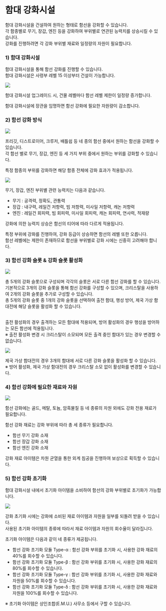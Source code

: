 # 함대 강화시설

함대 강화시설을 건설하여 원하는 형태로 함선을 강화할 수 있습니다.<br>
각 함종별로 무기, 장갑, 엔진 등을 강화하여 부위별로 연관된 능력치를 상승시킬 수 있습니다.<br>
강화를 진행하려면 각 강화 부위별 재료와 일정량의 자원이 필요합니다.
<br>

### 1) 함대 강화시설

함대 강화시설을 통해 함선 강화를 진행할 수 있습니다.<br>
함대 강화시설은 사령부 레벨 15 이상부터 건설이 가능합니다.

![](http://d3bbxo4nelobc3.cloudfront.net/html/img/help/108_01.jpg)

함대 강화시설 업그레이드 시, 건물 레벨마다 함선 레벨 제한이 일정량 증가합니다.

함대 강화시설에 장관을 임명하면 함선 강화에 필요한 자원량이 감소합니다.
<br>

### 2) 함선 강화 방식

![](http://d3bbxo4nelobc3.cloudfront.net/html/img/help/108_02.jpg)

프리깃, 디스트로이어, 크루저, 배틀쉽 등 네 종의 함선 중에서 원하는 함선을 강화할 수 있습니다.<br>
각 함선 별로 무기, 장갑, 엔진 등 세 가지 부위 중에서 원하는 부위를 강화할 수 있습니다.

특정 함종의 부위를 강화하면 해당 함종 전체에 강화 효과가 적용됩니다.

![](http://d3bbxo4nelobc3.cloudfront.net/html/img/help/108_03.jpg)

무기, 장갑, 엔진 부위별 관련 능력치는 다음과 같습니다.<br>
- 무기 : 공격력, 정확도, 관통력
- 장갑 : 내구력, 레일건 저항력, 빔 저항력, 미사일 저항력, 캐논 저항력
- 엔진 : 레일건 회피력, 빔 회피력, 미사일 회피력, 캐논 회피력, 연사력, 적재량

강화에 의한 능력치 상승은 함선의 티어에 따라 다르게 적용됩니다.

특정 부위에 강화를 진행하여, 강화 등급이 상승하면 함선의 레벨 또한 오릅니다.<br>
함선 레벨에는 제한이 존재하므로 함선을 부위별로 강화 시에는 신중히 고려해야 합니다.
<br>

### 3) 함선 강화 슬롯 & 강화 슬롯 활성화

![](http://d3bbxo4nelobc3.cloudfront.net/html/img/help/108_06.jpg)

총 5개의 강화 슬롯으로 구성되며 각각의 슬롯은 서로 다른 함선 강화를 할 수 있습니다.<br>
기본적으로 3개의 강화 슬롯을 통해 함선 강화를 구성할 수 있으며, 크리스탈을 사용하여 2개의 강화 슬롯을 추가로 구성할 수 있습니다.<br>
총 5개의 강화 슬롯 중 1개의 강화 슬롯을 선택하여 출전 함대, 행성 방어, 제국 가상 함대전에 해당 슬롯을 활성화 할 수 있습니다.<br><br>

출전 활성화의 경우 출격하는 모든 함대에 적용되며, 방어 활성화의 경우 행성을 방어하는 모든 함선에 적용됩니다.<br>
※ 출전 활성화 변경 시 크리스탈이 소모되며 모든 출격 중인 함대가 있는 경우 변경할 수 없습니다.<br>

![](http://d3bbxo4nelobc3.cloudfront.net/html/img/help/108_07.jpg)

제국 가상 함대전의 경우 3개의 함대에 서로 다른 강화 슬롯을 활성화 할 수 있습니다.<br>
※ 방어 활성화, 제국 가상 함대전의 경우 크리스탈 소모 없이 활성화를 변경할 수 있습니다.<br>

### 4) 함선 강화에 필요한 재료와 자원

![](http://d3bbxo4nelobc3.cloudfront.net/html/img/help/108_04.jpg)

함선 강화에는 골드, 메탈, 토늄, 암흑물질 등 네 종류의 자원 외에도 강화 전용 재료가 필요합니다.

함선 강화 재료는 강화 부위에 따라 총 세 종류가 필요합니다.
- 함선 무기 강화 소재
- 함선 장갑 강화 소재
- 함선 엔진 강화 소재

강화 재료 아이템은 차원 균열을 통한 외계 침공을 진행하여 보상으로 획득할 수 있습니다.
<br>

### 5) 함선 강화 초기화

함대 강화시설 내에서 초기화 아이템을 소비하여 함선의 강화 부위별로 초기화가 가능합니다.

![](http://d3bbxo4nelobc3.cloudfront.net/html/img/help/108_05.jpg)

강화 초기화 시에는 강화에 소비된 재료 아이템과 자원을 일부를 되돌려 받을 수 있습니다.<br>
사용된 초기화 아이템의 종류에 따라서 재료 아이템과 자원의 회수율이 달라집니다.

초기화 아이템은 다음과 같이 네 종류가 제공됩니다.<br>
- 함선 강화 초기화 모듈 Type-α : 함선 강화 부위를 초기화 시, 사용한 강화 재료의 40%를 회수할 수 있습니다.
- 함선 강화 초기화 모듈 Type-β : 함선 강화 부위를 초기화 시, 사용한 강화 재료의 80%를 회수할 수 있습니다.
- 함선 강화 초기화 모듈 Type-γ : 함선 강화 부위를 초기화 시, 사용한 강화 재료와 자원을 50%를 회수할 수 있습니다.
- 함선 강화 초기화 모듈 Type-δ : 함선 강화 부위를 초기화 시, 사용한 강화 재료와 자원을 100%를 회수할 수 있습니다.

※ 초기화 아이템은 상인조합(E.M.U.) 사무소 등에서 구할 수 있습니다.
